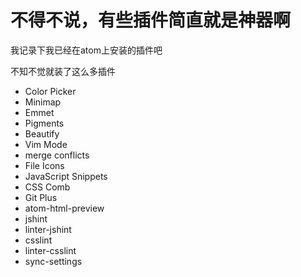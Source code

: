 # 不得不说，有些插件简直就是神器啊

我记录下我已经在atom上安装的插件吧

不知不觉就装了这么多插件


- Color Picker
- Minimap
- Emmet
- Pigments
- Beautify
- Vim Mode
- merge conflicts
- File Icons
- JavaScript Snippets
- CSS Comb
- Git Plus
- atom-html-preview
- jshint
- linter-jshint
- csslint
- linter-csslint
- sync-settings

